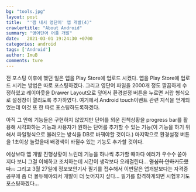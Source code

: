 ```yaml
---
bg: "tools.jpg"
layout: post
title:  "'짬 내서 영단어' 앱 개발(4)"
crawlertitle: "About Android"
summary: "영어단어 어플 개발"
date:   2021-03-01 19:24:30 +0700
categories: android
tags: ['Android']
author: ImuB
comments: ture
---
```


전 포스팅 이후에 했던 일은 앱을 Play Store에 업로드 시켰다. 앱을 Play Store에 업로드 시키는 방법은 따로 포스팅하겠다.
그리고 영단어 파일을 2000개 정도 깔끔하게 수정하였고 레이아웃을 Drawer Layout으로 덮어서 환경설정 버튼을 누르면 서랍 형식으로 설정창이 열리도록 추가하였다. 여기에서 Android touch이벤트 관련 지식을 얻게되었는데 이것 또 한 따로 포스팅하도록하겠다.

아직 그 안에 기능들은 구현하지 않았지만 단어를 외운 진척상황을 progress bar를 활용해 시각화하는 기능과 사용자가 원하는 단어를 추가할 수 있는 기능(이 기능을 하기 위해서 파일형식으로 불러오는 방식을 DB로 바꿔야할 것이다.) 마지막으로 환경설정 버튼을 1초이상 눌렀을때 배경색이 바뀔수 있는 기능도 추가할 것이다.

예상보다 앱 개발 진행상황이 느린데 기능을 하나씩 추가할 때마다 에러가 우수수 쏟아지다 보니 그걸 이해하고 조치하는데 시간이 생각보다 오래걸린다... ~~열심히 안하기도했다...~~ 그리고 3월 27일에 정보보안기사 필기를 접수해서 이번달은 앱개발보다는 자격증공부에 좀 더 몰두해야되서 개발이 더 늦어지지 싶다... 필기를 합격하게되면 시험후기도 포스팅하겠다...
